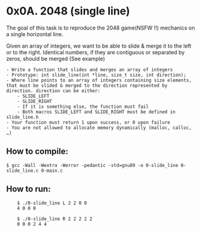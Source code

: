# 0x0A. 2048 (single line)

The goal of this task is to reproduce the 2048 game(NSFW !!) mechanics on a single horizontal line.

Given an array of integers, we want to be able to slide & merge it to the left or to the right. Identical numbers, if they are contiguous or separated by zeros, should be merged (See example)

    - Write a function that slides and merges an array of integers
    - Prototype: int slide_line(int *line, size_t size, int direction);
    - Where line points to an array of integers containing size elements, that must be slided & merged to the direction represented by direction. direction can be either:
        - SLIDE_LEFT
        - SLIDE_RIGHT
        - If it is something else, the function must fail
        - Both macros SLIDE_LEFT and SLIDE_RIGHT must be defined in slide_line.h
    - Your function must return 1 upon success, or 0 upon failure
    - You are not allowed to allocate memory dynamically (malloc, calloc, …)

## **How to compile:**

    $ gcc -Wall -Wextra -Werror -pedantic -std=gnu89 -o 0-slide_line 0-slide_line.c 0-main.c

## **How to run:**

        $ ./0-slide_line L 2 2 0 0
        4 0 0 0

        $ ./0-slide_line R 2 2 2 2 2
        0 0 0 2 4 4
